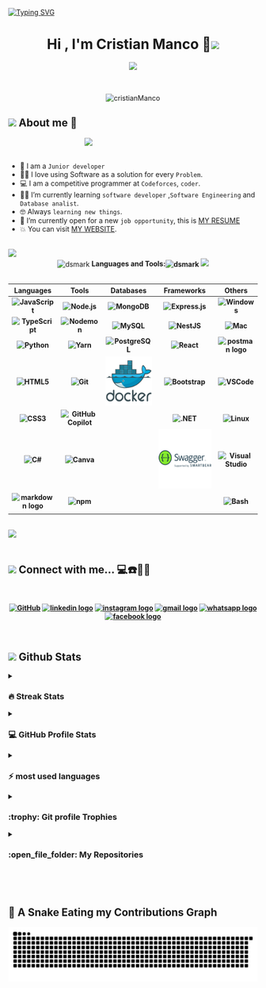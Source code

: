 [![Typing SVG](https://readme-typing-svg.herokuapp.com?color=FF3670&size=35&center=true&vCenter=true&width=1000&lines=Welcome+to+my+GitHub+profile!;My+name+is+Cristian+Manco;I'm+Software+developer+Student)](https://git.io/typing-svg)

<h1 align="center">Hi , I'm Cristian Manco 🖤<img src="https://media.giphy.com/media/hvRJCLFzcasrR4ia7z/giphy.gif" width="35"></h1>
<p align="center">
  <a href="https://github.com/DenverCoder1/readme-typing-svg"><img src="https://readme-typing-svg.herokuapp.com?font=Time+New+Roman&color=%23C8BE25&size=25&center=true&vCenter=true&width=600&height=100&lines=Software+developer+@cristian.manco;backend+developer+Student;frontend+developer;Database+analist;(5+Stars)"></a>
</p>


<br>

<p align="center"> 
	<img src="https://komarev.com/ghpvc/?username=cristianManco&label=Profile%20views&color=0047AB&style=plastic?" alt="cristianManco" height=25px, width=160px/> 
	


	

</p>
	
## <picture><img src = "https://github.com/7oSkaaa/7oSkaaa/blob/main/Images/about_me.gif?raw=true" width = 50px></picture> About me  🖤 

<picture> <img align="right" src="https://github.com/7oSkaaa/7oSkaaa/blob/main/Images/Right_Side.gif?raw=true" width = 350px></picture>

<br><br>

- :school: I am a `Junior developer` 
- :technologist: I love using Software as a solution for every `Problem`.
- :computer: I am a competitive programmer at `Codeforces`, `coder`.<!--para agregar mas solo se agrega una coma y entre backtiks se agrega la palabra -->
- :student: I’m currently learning `software developer` ,`Software Engineering` and `Database analist`.
- :nerd_face: Always `learning new things`.
- :thinking: I’m currently open for a new `job opportunity`, this is [MY RESUME](/file:///C:/Users/CAMILO/Downloads/Copy%20of%20plantilla_HV_riwicoder.pdf)
- :boom: You can visit [MY WEBSITE](https://cristianmanco.github.io/portafolio--profesional/).
<br>

             

<img src="https://user-images.githubusercontent.com/73097560/115834477-dbab4500-a447-11eb-908a-139a6edaec5c.gif">         
  <br>
  


 <div align="center">
<img alt="dsmark" align="center" height="70px" width="70px" src="https://c.tenor.com/cXlrPENTVkEAAAAi/chika-dance.gif">
 <b> Languages and Tools:<img alt="dsmark" align="center" height="70px" width="70px" src="https://c.tenor.com/cXlrPENTVkEAAAAi/men-dance.gif">
 
	 
 <img src="https://user-images.githubusercontent.com/73097560/115834477-dbab4500-a447-11eb-908a-139a6edaec5c.gif">
 
<br>
<br>

| Languages | Tools | Databases | Frameworks | Others |
| :---: | :---: | :---: | :---: | :---: |
| <img alt="JavaScript"  height="100px" width="162px"  src="https://www.vectorlogo.zone/logos/javascript/javascript-ar21.svg">  | <img alt="Node.js"   height="100px" width="162px"  src="https://www.vectorlogo.zone/logos/nodejs/nodejs-ar21.svg"> | <img alt="MongoDB"   height="100px" width="162px"  src="https://www.vectorlogo.zone/logos/mongodb/mongodb-ar21.svg"> | <img alt="Express.js"   height="100px" width="162px"  src="https://www.vectorlogo.zone/logos/expressjs/expressjs-ar21.svg"> | <img alt="Windows" height="100px" width="162px" src="https://www.vectorlogo.zone/logos/microsoft/microsoft-ar21.svg"> |
| <img alt="TypeScript"  height="80px" width="140px" src="https://www.vectorlogo.zone/logos/typescriptlang/typescriptlang-ar21.svg"> | <img alt="Nodemon"  height="100px" width="140px" src="https://www.vectorlogo.zone/logos/nodemonio/nodemonio-ar21.svg"> | <img alt="MySQL"  height="100px" width="140px" src="https://www.vectorlogo.zone/logos/mysql/mysql-ar21.svg"> | <img alt="NestJS"  height="100px" width="140px" src="https://www.vectorlogo.zone/logos/nestjs/nestjs-ar21.svg"> | <img alt="Mac" height="100px" width="140px" src="https://www.vectorlogo.zone/logos/apple/apple-ar21.svg"> |
| <img alt="Python"  height="100px" width="140px" src="https://www.vectorlogo.zone/logos/python/python-ar21.svg"> | <img alt="Yarn" height="100px" width="140px" src="https://www.vectorlogo.zone/logos/yarnpkg/yarnpkg-ar21.svg"> | <img alt="PostgreSQL"  height="100px" width="140px" src="https://www.vectorlogo.zone/logos/postgresql/postgresql-ar21.svg"> | <img alt="React" height="100px" width="140px" src="https://www.vectorlogo.zone/logos/reactjs/reactjs-ar21.svg"> | <img src="https://skillicons.dev/icons?i=postman"  height="90px" width="140px" alt="postman logo"> |
| <img alt="HTML5" height="100px" width="140px" src="https://www.vectorlogo.zone/logos/w3_html5/w3_html5-ar21.svg"> | <img alt="Git"  height="100px" width="140px" src="https://www.vectorlogo.zone/logos/git-scm/git-scm-ar21.svg"> | <img src="https://github.com/devicons/devicon/blob/master/icons/docker/docker-original-wordmark.svg" title="Docker" alt="Docker" width="140" height="100"/>| <img alt="Bootstrap" height="100px" width="140px" src="https://www.vectorlogo.zone/logos/getbootstrap/getbootstrap-ar21.svg"> | <img alt="VSCode" height="100px" width="140px" src="https://www.vectorlogo.zone/logos/visualstudio_code/visualstudio_code-ar21.svg"> |
| <img alt="CSS3" height="100px" width="140px" src="https://www.vectorlogo.zone/logos/netlifyapp_watercss/netlifyapp_watercss-ar21.svg"> | <img alt="GitHub Copilot"  height="100px" width="140px" src="https://www.vectorlogo.zone/logos/github/github-ar21.svg"> |  |  <img alt=".NET" height="100px" width="140px" src="https://www.vectorlogo.zone/logos/dotnet/dotnet-ar21.svg">  | <img alt="Linux"  height="100px" width="140px" src="https://cdn.jsdelivr.net/gh/devicons/devicon/icons/linux/linux-original.svg"> |
| <img alt="C#"  height="100px" width="140px" src="https://cdn.jsdelivr.net/gh/devicons/devicon/icons/csharp/csharp-original.svg"> | <img alt="Canva"  height="100px" width="140px" src="https://cdn.jsdelivr.net/gh/devicons/devicon/icons/canva/canva-original.svg"> |  |<img src="https://github.com/devicons/devicon/blob/master/icons/swagger/swagger-original-wordmark.svg" title="Swagger" alt="Swagger" width="190px" height="120px"/>  | <img alt="Visual Studio"  height="100px" width="140px" src="https://cdn.jsdelivr.net/gh/devicons/devicon/icons/visualstudio/visualstudio-plain.svg"> |
| <img src="https://cdn.jsdelivr.net/gh/devicons/devicon/icons/markdown/markdown-original.svg"  height="100px" width="140px" alt="markdown logo">  | <img alt="npm" height="100px" width="140px" src="https://cdn.jsdelivr.net/gh/devicons/devicon/icons/npm/npm-original-wordmark.svg"> |  |  | <img alt="Bash"  height="100px" width="140px" src="https://cdn.simpleicons.org/gnubash/4EAA25"> |
|  |  |  |  |  |

</div>
</p>
 <br>
<img src="https://user-images.githubusercontent.com/73097560/115834477-dbab4500-a447-11eb-908a-139a6edaec5c.gif"> 
<br>
  
<br>


## <picture> <img src="https://github.com/7oSkaaa/7oSkaaa/blob/main/Images/Connect-with-me.gif?raw=true" width="100px"> </picture> Connect with me...  💻☎️📱🖤
 <br>
<p align="center">
<a href="https://github.com/cristianManco"><img src="https://img.shields.io/badge/github-%23181717.svg?style=plastic&logo=github&logoColor=black"&color=black height="25" alt="GitHub"/></a>
   <a href="https://www.linkedin.com/"><img src="https://img.shields.io/static/v1?message=LinkedIn&logo=linkedin&label=&color=black&logoColor=blue&labelColor=black&style=plastic" height="25" alt="linkedin logo"  /></a>
  <a href="https://www.instagram.com/cristiandev18/"><img src="https://img.shields.io/static/v1?message=Instagram&logo=instagram&label=&color=black&logoColor=purple&labelColor=black&style=plastic" height="25" alt="instagram logo"  /></a>
  <a href="mailto:camilomanco2005@gmail.com"><img src="https://img.shields.io/static/v1?message=Gmail&logo=gmail&label=&color=black&logoColor=blueviolet&labelColor=black&style=plastic" height="25" alt="gmail logo"  /></a>
  <a href="https://wa.me/3148497467"><img src="https://img.shields.io/static/v1?message=Whatsap&logo=whatsapp&label=&color=black&logoColor=gren&labelColor=&style=plastic" height="25" alt="whatsapp logo"  /></a>
  <a href="https://www.facebook.com/camilocorrea"><img src="https://img.shields.io/static/v1?message=Facebook&logo=facebook&label=&color=blue&logoColor=black&labelColor=blue&style=plastic" height="25" alt="facebook logo"  /></a>

</p>



 <br> 

## <picture> <img src = "https://github.com/7oSkaaa/7oSkaaa/blob/main/Images/Statistics.gif?raw=true" width = 50px>  </picture> Github Stats

<details><summary><h3> 🔥 Streak Stats</h3></summary>

----	

  <img src="https://streak-stats.demolab.com?user=cristianManco&locale=en&mode=daily&theme=aura&hide_border=false&border_radius=5&order=3" height="240" alt="streak graph" /> <br>


</details>
  
<details><summary><h3>💻 GitHub Profile Stats</h3></summary>

----
	
<p align="center">
  <img src="https://github-readme-stats.vercel.app/api?username=cristianManco&hide_title=false&hide_rank=false&show_icons=true&include_all_commits=true&count_private=true&disable_animations=true&theme=aura&locale=en&hide_border=false&order=1" height="250" alt="stats graph" /> <br>
<br/>

  <b>Note:</b> Top languages is only a metric of the languages my public code consists of and doesn't reflect experience or skill level.
  </p>
</details>

<details><summary><h3>⚡ most used languages</h3></summary>

----
	
  <img src="https://github-readme-stats.vercel.app/api/top-langs?username=cristianManco&locale=en&hide_title=false&layout=compact&card_width=320&langs_count=9&theme=aura&hide_border=false&order=2" height="310" alt="languages graph" /> <br>

 
</details>

<details><summary> <h3> :trophy: Git profile Trophies </h3></summary>

----
	
<p align="center"> <a href="https://github.com/ryo-ma/github-profile-trophy">  <img src="https://github-profile-trophy.vercel.app?username=cristianManco&row=4&margin-w=9&margin-h=9&no-bg=false&theme=darkhub" height="150" alt="trophy graph"  /></a> </p>
	
</details>
	
<details><summary><h3> :open_file_folder: My Repositories </h3></summary>

----
	
<div>
  <p align="left">
    	<a href="https://github.com/cristianManco/task-crud-.git">
      		<img src="https://github-readme-stats.vercel.app/api/pin/?username=cristianManco&repo=Codeforces-Polygon-Template&theme=tokyonight" alt="GitHub Stats" />
    	</a>
	<a href="https://github.com/cristianManco/CS-y-.NET-calculator.git">
      		<img src="https://github-readme-stats.vercel.app/api/pin/?username=cristianManco&repo=Some-Linux-Commands&theme=tokyonight" alt="GitHub Stats" />
    	</a>
	<a href="https://github.com/cristianManco/class-exercises.git">
      		<img src="https://github-readme-stats.vercel.app/api/pin/?username=cristianManco&repo=Shorten-Link&theme=tokyonight" alt="GitHub Stats" />
    	</a>
	<a href="https://github.com/cristianManco/metaLifeVerse-proyect.git">
      		<img src="https://github-readme-stats.vercel.app/api/pin/?username=cristianManco&repo=7oSkaaa&theme=tokyonight" alt="GitHub Stats" />
    	</a>
	<a href="https://github.com/cristianManco/traffic-light-CS.git">
      		<img src="https://github-readme-stats.vercel.app/api/pin/?username=cristianManco&repo=Competitive-Programming-Session-Content&theme=tokyonight" alt="GitHub Stats" />
    	</a>
	<a href="https://github.com/cristianManco/filtro-Nodejs.git">
      		<img src="https://github-readme-stats.vercel.app/api/pin/?username=cristianManco&repo=VS-Code-for-CP&theme=tokyonight" alt="GitHub Stats" />
    	</a>
	<a href="https://github.com/cristianManco/Typescript.git">
      		<img src="https://github-readme-stats.vercel.app/api/pin/?username=cristianManco&repo=Sorting-Algorithms&theme=tokyonight" alt="GitHub Stats" />
    	</a>
	<a href="https://github.com/cristianManco/students-api.git">
      		<img src="https://github-readme-stats.vercel.app/api/pin/?username=cristianManco&repo=board-link-generator&theme=tokyonight" alt="GitHub Stats" />
    	</a>
	<a href="https://github.com/cristianManco/simulacro-filtro.git">
      		<img src="https://github-readme-stats.vercel.app/api/pin/?username=cristianManco&repo=Tic-Tac-Toe-GUI&theme=tokyonight" alt="GitHub Stats" />
    	</a>
	<a href="https://github.com/cristianManco/metodos-crud-20-marrzo.git">
      		<img src="https://github-readme-stats.vercel.app/api/pin/?username=cristianManco&repo=PhoneBook-System&theme=tokyonight" alt="GitHub Stats" />
    	</a>
	<a href="https://github.com/cristianManco/portafolio--profesional.git">
      		<img src="https://github-readme-stats.vercel.app/api/pin/?username=cristianManco&repo=Codeforces-Sheet-Generator&theme=tokyonight" alt="GitHub Stats" />
    	</a>
	<a href="https://github.com/cristianManco/reloj-dijital.git">
      		<img src="https://github-readme-stats.vercel.app/api/pin/?username=cristianManco&repo=CP-Calendar&theme=tokyonight" alt="GitHub Stats" />
    	</a>
	<a href="https://github.com/cristianManco/base-datos-6.git">
      		<img src="https://github-readme-stats.vercel.app/api/pin/?username=cristianManco&repo=Codeforces-Friends-Script&theme=tokyonight" alt="GitHub Stats" />
    	</a>
	<a href="https://github.com/cristianManco/base-datos-5.git">
      		<img src="https://github-readme-stats.vercel.app/api/pin/?username=cristianManco&repo=vJudge-Board-Scrapper&theme=tokyonight" alt="GitHub Stats" />
    	</a>
	<a href="https://github.com/cristianManco/base-datos-2.git">
      		<img src="https://github-readme-stats.vercel.app/api/pin/?username=cristianManco&repo=CP-Templates-Snippets&theme=tokyonight" alt="GitHub Stats" />
    	</a>
	<a href="https://github.com/cristianManco/web-cafeteria.git">
      		<img src="https://github-readme-stats.vercel.app/api/pin/?username=cristianManco&repo=Udemy-Website&theme=tokyonight" alt="GitHub Stats" />
    	</a>
  </p>
</div>
</details>

</br></br>




###

	
## 🐍 A Snake Eating my Contributions Graph
<div align="center">
  <a href="https://1999azzar.github.io/cristianManco/">
	<img src="https://raw.githubusercontent.com/OfficialCodeVoyage/OfficialCodeVoyage/58c1bb0b4dd66b4f7678ea697b5d766d5255c840/github-contribution-grid-snake-dark.svg" alt="Snake animation" />
  </a>
</div>
<!---
cristianManco/cristianManco is a ✨ special ✨ repository because its `README.md` (this file) appears on your GitHub profile.
You can click the Preview link to take a look at your changes.
--->
